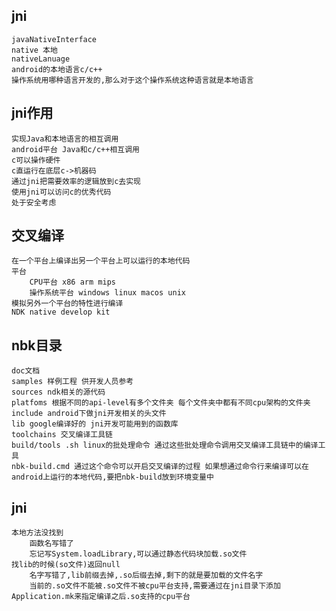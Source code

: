 ## jni
	javaNativeInterface
	native 本地
	nativeLanuage		
	android的本地语言c/c++
	操作系统用哪种语言开发的,那么对于这个操作系统这种语言就是本地语言

## jni作用
	实现Java和本地语言的相互调用
	android平台 Java和c/c++相互调用
	c可以操作硬件
	c直运行在底层c->机器码
	通过jni把需要效率的逻辑放到c去实现
	使用jni可以访问c的优秀代码
	处于安全考虑

## 交叉编译	
	在一个平台上编译出另一个平台上可以运行的本地代码
	平台
		CPU平台 x86 arm mips 
		操作系统平台 windows linux macos unix
	模拟另外一个平台的特性进行编译
	NDK native develop kit

## nbk目录
	doc文档
	samples 样例工程 供开发人员参考
	sources ndk相关的源代码
	platfoms 根据不同的api-level有多个文件夹 每个文件夹中都有不同cpu架构的文件夹
	include android下做jni开发相关的头文件
	lib google编译好的 jni开发可能用到的函数库
	toolchains 交叉编译工具链
	build/tools .sh linux的批处理命令 通过这些批处理命令调用交叉编译工具链中的编译工具
	nbk-build.cmd 通过这个命令可以开启交叉编译的过程 如果想通过命令行来编译可以在android上运行的本地代码,要把nbk-build放到环境变量中

## jni
	本地方法没找到
		函数名写错了
		忘记写System.loadLibrary,可以通过静态代码块加载.so文件
	找lib的时候(so文件)返回null
		名字写错了,lib前缀去掉,.so后缀去掉,剩下的就是要加载的文件名字
		当前的.so文件不能被.so文件不被cpu平台支持,需要通过在jni目录下添加Application.mk来指定编译之后.so支持的cpu平台
